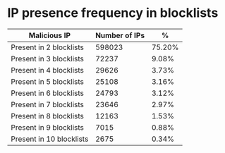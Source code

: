 # IP presence frequency in blocklists
| Malicious IP | Number of IPs | % |
|----|----|----|
| Present in 2 blocklists | 598023 | 75.20% |
| Present in 3 blocklists | 72237 | 9.08% |
| Present in 4 blocklists | 29626 | 3.73% |
| Present in 5 blocklists | 25108 | 3.16% |
| Present in 6 blocklists | 24793 | 3.12% |
| Present in 7 blocklists | 23646 | 2.97% |
| Present in 8 blocklists | 12163 | 1.53% |
| Present in 9 blocklists | 7015 | 0.88% |
| Present in 10 blocklists | 2675 | 0.34% |
